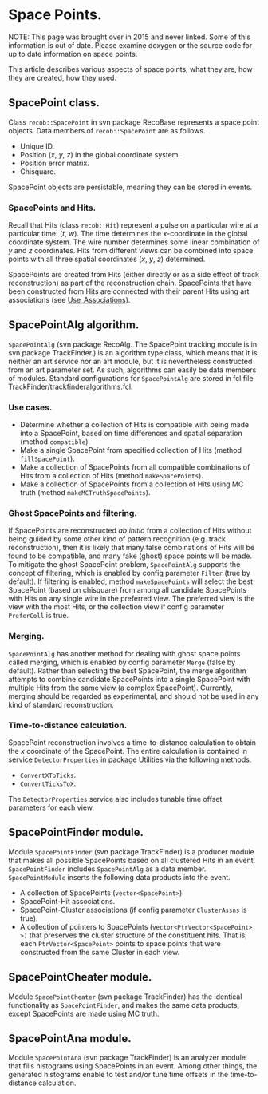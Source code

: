 

# Space Points.

NOTE: This page was brought over in 2015 and never linked. Some of this information is out of date. Please examine doxygen or the source code for up to date information on space points.

This article describes various aspects of space points, what they are, how they are created, how they used.

## SpacePoint class.

Class `recob::SpacePoint` in svn package RecoBase represents a space point objects. Data members of `recob::SpacePoint` are as follows.

-   Unique ID.
-   Position (*x*, *y*, *z*) in the global coordinate system.
-   Position error matrix.
-   Chisquare.

SpacePoint objects are persistable, meaning they can be stored in events.

### SpacePoints and Hits.

Recall that Hits (class `recob::Hit`) represent a pulse on a particular wire at a particular time: (*t*, *w*). The time determines the *x*-coordinate in the global coordinate system. The wire number determines some linear combination of *y* and *z* coordinates. Hits from different views can be combined into space points with all three spatial coordinates (*x*, *y*, *z*) determined.

SpacePoints are created from Hits (either directly or as a side effect of track reconstruction) as part of the reconstruction chain. SpacePoints that have been constructed from Hits are connected with their parent Hits using art associations (see [Use_Associations](Use_Associations)).

## SpacePointAlg algorithm.

`SpacePointAlg` (svn package RecoAlg. The SpacePoint tracking module is in svn package TrackFinder.) is an algorithm type class, which means that it is neither an art service nor an art module, but it is nevertheless constructed from an art parameter set. As such, algorithms can easily be data members of modules. Standard configurations for `SpacePointAlg` are stored in fcl file TrackFinder/trackfinderalgorithms.fcl.

### Use cases.

-   Determine whether a collection of Hits is compatible with being made into a SpacePoint, based on time differences and spatial separation (method `compatible`).
-   Make a single SpacePoint from specified collection of Hits (method `fillSpacePoint`).
-   Make a collection of SpacePoints from all compatible combinations of Hits from a collection of Hits (method `makeSpacePoints`).
-   Make a collection of SpacePoints from a collection of Hits using MC truth (method `makeMCTruthSpacePoints`).

### Ghost SpacePoints and filtering.

If SpacePoints are reconstructed *ab initio* from a collection of Hits without being guided by some other kind of pattern recognition (e.g. track reconstruction), then it is likely that many false combinations of Hits will be found to be compatible, and many fake (ghost) space points will be made. To mitigate the ghost SpacePoint problem, `SpacePointAlg` supports the concept of filtering, which is enabled by config parameter `Filter` (true by default). If filtering is enabled, method `makeSpacePoints` will select the best SpacePoint (based on chisquare) from among all candidate SpacePoints with Hits on any single wire in the preferred view. The preferred view is the view with the most Hits, or the collection view if config parameter `PreferColl` is true.

### Merging.

`SpacePointAlg` has another method for dealing with ghost space points called merging, which is enabled by config parameter `Merge` (false by default). Rather than selecting the best SpacePoint, the merge algorithm attempts to combine candidate SpacePoints into a single SpacePoint with multiple Hits from the same view (a complex SpacePoint). Currently, merging should be regarded as experimental, and should not be used in any kind of standard reconstruction.

### Time-to-distance calculation.

SpacePoint reconstruction involves a time-to-distance calculation to obtain the *x* coordinate of the SpacePoint. The entire calculation is contained in service `DetectorProperties` in package Utilities via the following methods.

-   `ConvertXToTicks`.
-   `ConvertTicksToX`.

The `DetectorProperties` service also includes tunable time offset parameters for each view.

## SpacePointFinder module.

Module `SpacePointFinder` (svn package TrackFinder) is a producer module that makes all possible SpacePoints based on all clustered Hits in an event. `SpacePointFinder` includes `SpacePointAlg` as a data member. `SpacePointModule` inserts the following data products into the event.

-   A collection of SpacePoints (`vector<SpacePoint>`).
-   SpacePoint-Hit associations.
-   SpacePoint-Cluster associations (if config parameter `ClusterAssns` is true).
-   A collection of pointers to SpacePoints (`vector<PtrVector<SpacePoint> >)` that preserves the cluster structure of the constituent hits. That is, each `PtrVector<SpacePoint>` points to space points that were constructed from the same Cluster in each view.

## SpacePointCheater module.

Module `SpacePointCheater` (svn package TrackFinder) has the identical functionality as `SpacePointFinder`, and makes the same data products, except SpacePoints are made using MC truth.

## SpacePointAna module.

Module `SpacePointAna` (svn package TrackFinder) is an analyzer module that fills histograms using SpacePoints in an event. Among other things, the generated histograms enable to test and/or tune time offsets in the time-to-distance calculation.

